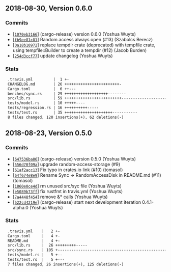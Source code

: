 ## 2018-08-30, Version 0.6.0
### Commits
- [[`1070eb3166`](https://github.com/datrs/random-access-disk/commits/1070eb31665c3578842997557af292a9e702a033)] (cargo-release) version 0.6.0 (Yoshua Wuyts)
- [[`fb9ee81c81`](https://github.com/datrs/random-access-disk/commits/fb9ee81c81043619ecf6ea3a5d670373248cd677)] Random access always open (#13) (Szabolcs Berecz)
- [[`0a18b10972`](https://github.com/datrs/random-access-disk/commits/0a18b109722c73f7385f77fe7fb7c2d118f7bcae)] replace tempdir crate (deprecated) with tempfile crate, using tempfile::Builder to create a tempdir (#12) (Jacob Burden)
- [[`254d3ccf77`](https://github.com/datrs/random-access-disk/commits/254d3ccf7789e615a46815c0e43f0892aab96eff)] update changelog (Yoshua Wuyts)

### Stats
```diff
 .travis.yml         |  1 +-
 CHANGELOG.md        | 26 ++++++++++++++++++++++++-
 Cargo.toml          |  6 ++---
 benches/sync.rs     | 29 +++++++++++++++++++--------
 src/lib.rs          | 59 +++++++++++++++++++++++++-----------------------------
 tests/model.rs      | 10 +++++----
 tests/regression.rs | 16 ++++++++++-----
 tests/test.rs       | 35 +++++++++++++++++++++-----------
 8 files changed, 120 insertions(+), 62 deletions(-)
```


## 2018-08-23, Version 0.5.0
### Commits
- [[`647536ba06`](https://github.com/datrs/random-access-disk/commits/647536ba06ab55f810c7981e60d68481ec55044c)] (cargo-release) version 0.5.0 (Yoshua Wuyts)
- [[`556d70f09a`](https://github.com/datrs/random-access-disk/commits/556d70f09a0b23cf15107442f9cefec7669ad463)] upgrade random-access-storage (#9)
- [[`61af2acc13`](https://github.com/datrs/random-access-disk/commits/61af2acc135456d39eb05b92e1ad3a20e790e53c)] Fix typo in crates.io link (#10)
 (tomasol)
- [[`64f674e8e9`](https://github.com/datrs/random-access-disk/commits/64f674e8e9b7377b209775e5bf31238f6be213cb)] Rename Sync -> RandomAccessDisk in README.md (#11)
 (tomasol)
- [[`1860e0ce4d`](https://github.com/datrs/random-access-disk/commits/1860e0ce4d8b0de8fce189beaaad549d79b3d40f)] rm unused src/syc file (Yoshua Wuyts)
- [[`e5089b73ff`](https://github.com/datrs/random-access-disk/commits/e5089b73ffc2a75210fa2c2fab52ee0050486ec6)] fix rustfmt in travis.yml (Yoshua Wuyts)
- [[`7a4448f454`](https://github.com/datrs/random-access-disk/commits/7a4448f454bcc57f158d6c360a5d82727a6a74e9)] remove &* calls (Yoshua Wuyts)
- [[`522cd4219e`](https://github.com/datrs/random-access-disk/commits/522cd4219e8bfd37cb3403f1100d6024f5367f2b)] (cargo-release) start next development iteration 0.4.1-alpha.0 (Yoshua Wuyts)

### Stats
```diff
 .travis.yml    |   2 +-
 Cargo.toml     |   4 +-
 README.md      |   4 +-
 src/lib.rs     |  26 +++++++++-----
 src/sync.rs    | 105 +----------------------------------------------------------
 tests/model.rs |   5 +--
 tests/test.rs  |   5 +---
 7 files changed, 26 insertions(+), 125 deletions(-)
```


